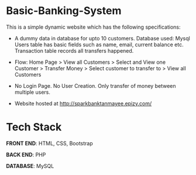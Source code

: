 # Basic-Banking-System

This is a simple dynamic website which has the following specifications:

 - A dummy data in database for upto 10 customers.
   Database used: Mysql 
   Users table has basic fields such as name, email, current balance etc. 
   Transaction table records all transfers happened.

-  Flow: Home Page > View all Customers > Select and View one Customer >
   Transfer Money > Select customer to transfer to > View all Customers
   
-  No Login Page. No User Creation. Only transfer of money between
   multiple users.
   
-  Website hosted at http://sparkbanktanmayee.epizy.com/

# Tech Stack
**FRONT END**: HTML, CSS, Bootstrap

**BACK END**: PHP

**DATABASE**: MySQL

